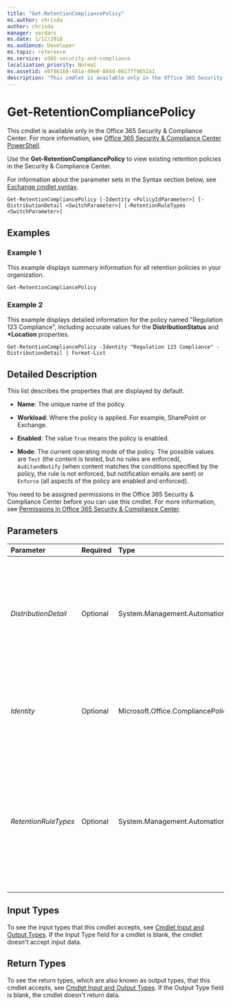 ```yaml
---
title: "Get-RetentionCompliancePolicy"
ms.author: chrisda
author: chrisda
manager: serdars
ms.date: 1/12/2018
ms.audience: Developer
ms.topic: reference
ms.service: o365-security-and-compliance
localization_priority: Normal
ms.assetid: e9f861b8-481a-49e0-884d-6617ff9852a1
description: "This cmdlet is available only in the Office 365 Security &amp; Compliance Center. For more information, see Office 365 Security &amp; Compliance Center PowerShell."
---
```


# Get-RetentionCompliancePolicy

This cmdlet is available only in the Office 365 Security &amp; Compliance Center. For more information, see [Office 365 Security &amp; Compliance Center PowerShell](https://technet.microsoft.com/library/mt587091.aspx). 
  
Use the **Get-RetentionCompliancePolicy** to view existing retention policies in the Security &amp; Compliance Center.
  
For information about the parameter sets in the Syntax section below, see [Exchange cmdlet syntax](https://technet.microsoft.com/library/bb123552.aspx). 
  
```
Get-RetentionCompliancePolicy [-Identity <PolicyIdParameter>] [-DistributionDetail <SwitchParameter>] [-RetentionRuleTypes <SwitchParameter>]

```

## Examples
<a name="Examples"> </a>

### Example 1

This example displays summary information for all retention policies in your organization.
  
```
Get-RetentionCompliancePolicy
```

### Example 2

This example displays detailed information for the policy named "Regulation 123 Compliance", including accurate values for the **DistributionStatus** and **\*Location** properties.
  
```
Get-RetentionCompliancePolicy -Identity "Regulation 123 Compliance" -DistributionDetail | Format-List
```

## Detailed Description
<a name="DetailedDescription"> </a>

This list describes the properties that are displayed by default.
  
- **Name**: The unique name of the policy.
    
- **Workload**: Where the policy is applied. For example, SharePoint or Exchange.
    
- **Enabled**: The value `True` means the policy is enabled.
    
- **Mode**: The current operating mode of the policy. The possible values are `Test` (the content is tested, but no rules are enforced), `AuditandNotify` (when content matches the conditions specified by the policy, the rule is not enforced, but notification emails are sent) or `Enforce` (all aspects of the policy are enabled and enforced).
    
You need to be assigned permissions in the Office 365 Security &amp; Compliance Center before you can use this cmdlet. For more information, see [Permissions in Office 365 Security &amp; Compliance Center](https://go.microsoft.com/fwlink/p/?LinkId=511920). 
  
## Parameters
<a name="DetailedDescription"> </a>

|**Parameter**|**Required**|**Type**|**Description**|
|:-----|:-----|:-----|:-----|
| _DistributionDetail_ <br/> |Optional  <br/> |System.Management.Automation.SwitchParameter  <br/> |The  _DistributionDetail_ switch returns detailed policy distribution information in the **DistributionResults** property. You don't need to specify a value with this switch. <br/> If you don't use this switch, the values of the **DistributionStatus** and **\*Location** property values will be inaccurate. <br/> |
| _Identity_ <br/> |Optional  <br/> |Microsoft.Office.CompliancePolicy.Tasks.PolicyIdParameter  <br/> | The _Identity_ parameter specifies the retention policy that you want to view. You can use any value that uniquely identifies the policy. For example: <br/>  Name <br/>  Distinguished name (DN) <br/>  GUID <br/> |
| _RetentionRuleTypes_ <br/> |Optional  <br/> |System.Management.Automation.SwitchParameter  <br/> |The  _RetentionRuleTypes_switch specifies whether to return the value of the **RetentionRuleTypes** property in the results. You don't need to specify a value with this switch. <br/> To see the **RetentionRuleTypes** property, you need to pipe the command to a formatting cmdlet. For example, `Get-RetentionCompliancePolicy -RetentionRuleTypes | Format-Table -Auto Name,RetentionRuleTypes`. If you don't use the  _RetentionRuleTypes_ switch, the value appears blank. <br/> |
   
## Input Types
<a name="InputTypes"> </a>

To see the input types that this cmdlet accepts, see [Cmdlet Input and Output Types](http://go.microsoft.com/fwlink/p/?linkId=616387). If the Input Type field for a cmdlet is blank, the cmdlet doesn't accept input data. 
  
## Return Types
<a name="ReturnTypes"> </a>

To see the return types, which are also known as output types, that this cmdlet accepts, see [Cmdlet Input and Output Types](http://go.microsoft.com/fwlink/p/?linkId=616387). If the Output Type field is blank, the cmdlet doesn't return data. 
  

